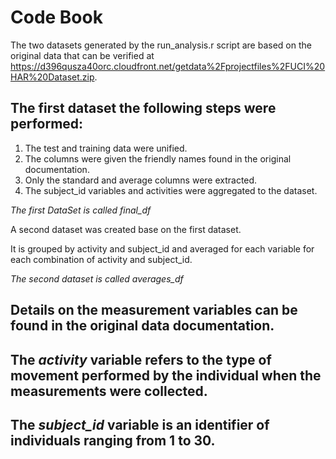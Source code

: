 # Code Book

The two datasets generated by the run_analysis.r script are based on the original data that can be verified at https://d396qusza40orc.cloudfront.net/getdata%2Fprojectfiles%2FUCI%20HAR%20Dataset.zip.

## The first dataset the following steps were performed:

1. The test and training data were unified.
2. The columns were given the friendly names found in the original documentation.
3. Only the standard and average columns were extracted.
4. The subject_id variables and activities were aggregated to the dataset.

_The first DataSet is called final_df_

A second dataset was created base on the first dataset. 

It is grouped by activity and subject_id and averaged for each variable for each combination of activity and subject_id.

_The second dataset is called averages_df_

## Details on the measurement variables can be found in the original data documentation.

## The *activity* variable refers to the type of movement performed by the individual when the measurements were collected.

## The *subject_id* variable is an identifier of individuals ranging from 1 to 30.